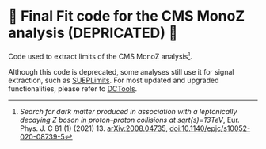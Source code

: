 # 🚧 Final Fit code for the CMS MonoZ analysis (DEPRICATED) 🚧
Code used to extract limits of the CMS MonoZ analysis[^1].

Although this code is deprecated, some analyses still use it for signal extraction, such as [SUEPLimits](https://github.com/SUEPPhysics/SUEPLimits).
For most updated and upgraded functionalities, please refer to [DCTools](https://github.com/yhaddad/DCTools).

[^1]: *Search for dark matter produced in association with a leptonically decaying Z
boson in proton–proton collisions at sqrt(s)=13TeV*, Eur. Phys. J. C 81 (1) (2021) 13. [arXiv:2008.04735](https://arxiv.org/abs/2008.04735), [doi:10.1140/epjc/s10052-020-08739-5](https://link.springer.com/article/10.1140%2Fepjc%2Fs10052-020-08739-5)
